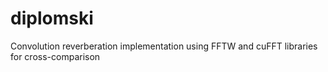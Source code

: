 # diplomski
Convolution reverberation implementation using FFTW and cuFFT libraries for cross-comparison
